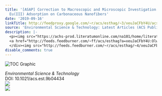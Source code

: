 ```yaml
---
title: '[ASAP] Correction to Macroscopic and Microscopic Investigation of U(VI) and
  Eu(III) Adsorption on Carbonaceous Nanofibers'
date: '2019-09-16'
linkTitle: http://feedproxy.google.com/~r/acs/esthag/~3/xeuJaCFbY4U/acs.est.9b04434
source: 'Environmental Science & Technology: Latest Articles (ACS Publications)'
description: |-
  <p><img src="https://achs-prod.literatumonline.com/na101/home/literatum/publisher/achs/journals/content/esthag/0/esthag.ahead-of-print/acs.est.9b04434/20190916/images/medium/es9b04434_0001.gif" alt="TOC Graphic"/></p><div><cite>Environmental Science & Technology</cite></div><div>DOI: 10.1021/acs.est.9b04434</div><div class="feedflare">
  <a href="http://feeds.feedburner.com/~ff/acs/esthag?a=xeuJaCFbY4U:OlwLjjrnXS0:yIl2AUoC8zA"><img src="http://feeds.feedburner.com/~ff/acs/esthag?d=yIl2AUoC8zA" border="0"></img></a>
  </div><img src="http://feeds.feedburner.com/~r/acs/esthag/~4/xeuJaCFbY4U" ...
disable_comments: true
---
```

<p><img src="https://achs-prod.literatumonline.com/na101/home/literatum/publisher/achs/journals/content/esthag/0/esthag.ahead-of-print/acs.est.9b04434/20190916/images/medium/es9b04434_0001.gif" alt="TOC Graphic"/></p><div><cite>Environmental Science & Technology</cite></div><div>DOI: 10.1021/acs.est.9b04434</div><div class="feedflare">
<a href="http://feeds.feedburner.com/~ff/acs/esthag?a=xeuJaCFbY4U:OlwLjjrnXS0:yIl2AUoC8zA"><img src="http://feeds.feedburner.com/~ff/acs/esthag?d=yIl2AUoC8zA" border="0"></img></a>
</div><img src="http://feeds.feedburner.com/~r/acs/esthag/~4/xeuJaCFbY4U" ...